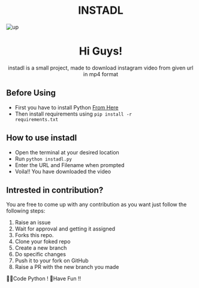 # <center>INSTADL</center>
![up](https://user-images.githubusercontent.com/63474879/133498976-a4fe204c-7865-4a11-95c7-ddf3eed4d7ee.gif)

# <center>Hi Guys!</center> 

<center>instadl is a small project, made to download instagram video from given url in mp4 format</center> 

## Before Using

- First you have to install Python [From Here](https://www.python.org/downloads/)
-  Then install requirements using <code>pip install -r requirements.txt</code>

## How to use instadl

- Open the terminal at your desired location
- Run <code>python instadl.py</code>
- Enter the URL and Filename when prompted
- Voila!! You have downloaded the video

## Intrested in contribution?

You are free to come up with any contribution as you want just follow the following steps:

1.  Raise an issue
2.  Wait for approval and getting it assigned
3.  Forks this repo.
4.  Clone your foked repo
5.  Create a new branch
6.  Do specific changes
7.  Push it to your fork on GitHub
8.  Raise a PR with the new branch you made

👩‍💻Code Python ! 🎉Have Fun !!
